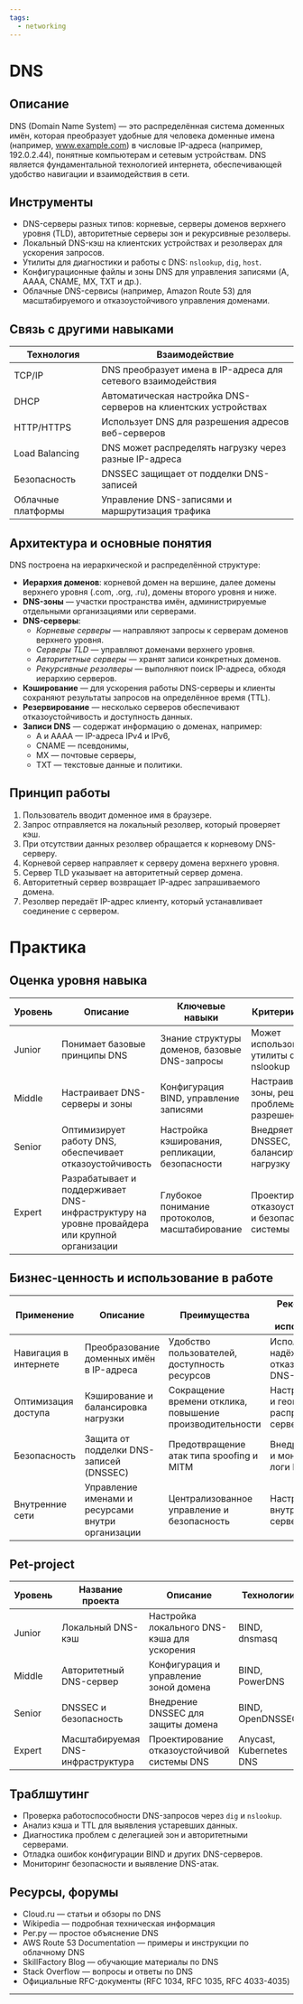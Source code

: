 ```yaml
---
tags:
  - networking
---
```

# DNS

## Описание

DNS (Domain Name System) — это распределённая система доменных имён, которая преобразует удобные для человека доменные имена (например, www.example.com) в числовые IP-адреса (например, 192.0.2.44), понятные компьютерам и сетевым устройствам. DNS является фундаментальной технологией интернета, обеспечивающей удобство навигации и взаимодействия в сети.

## Инструменты

- DNS-серверы разных типов: корневые, серверы доменов верхнего уровня (TLD), авторитетные серверы зон и рекурсивные резолверы.
- Локальный DNS-кэш на клиентских устройствах и резолверах для ускорения запросов.
- Утилиты для диагностики и работы с DNS: `nslookup`, `dig`, `host`.
- Конфигурационные файлы и зоны DNS для управления записями (A, AAAA, CNAME, MX, TXT и др.).
- Облачные DNS-сервисы (например, Amazon Route 53) для масштабируемого и отказоустойчивого управления доменами.

## Связь с другими навыками

| Технология       | Взаимодействие                                      |
| ---------------- | -------------------------------------------------- |
| TCP/IP           | DNS преобразует имена в IP-адреса для сетевого взаимодействия |
| DHCP             | Автоматическая настройка DNS-серверов на клиентских устройствах |
| HTTP/HTTPS       | Использует DNS для разрешения адресов веб-серверов |
| Load Balancing   | DNS может распределять нагрузку через разные IP-адреса |
| Безопасность     | DNSSEC защищает от подделки DNS-записей            |
| Облачные платформы | Управление DNS-записями и маршрутизация трафика    |

## Архитектура и основные понятия

DNS построена на иерархической и распределённой структуре:

- **Иерархия доменов**: корневой домен на вершине, далее домены верхнего уровня (.com, .org, .ru), домены второго уровня и ниже.
- **DNS-зоны** — участки пространства имён, администрируемые отдельными организациями или серверами.
- **DNS-серверы**:
  - *Корневые серверы* — направляют запросы к серверам доменов верхнего уровня.
  - *Серверы TLD* — управляют доменами верхнего уровня.
  - *Авторитетные серверы* — хранят записи конкретных доменов.
  - *Рекурсивные резолверы* — выполняют поиск IP-адреса, обходя иерархию серверов.
- **Кэширование** — для ускорения работы DNS-серверы и клиенты сохраняют результаты запросов на определённое время (TTL).
- **Резервирование** — несколько серверов обеспечивают отказоустойчивость и доступность данных.
- **Записи DNS** — содержат информацию о доменах, например:
  - A и AAAA — IP-адреса IPv4 и IPv6,
  - CNAME — псевдонимы,
  - MX — почтовые серверы,
  - TXT — текстовые данные и политики.

## Принцип работы

1. Пользователь вводит доменное имя в браузере.
2. Запрос отправляется на локальный резолвер, который проверяет кэш.
3. При отсутствии данных резолвер обращается к корневому DNS-серверу.
4. Корневой сервер направляет к серверу домена верхнего уровня.
5. Сервер TLD указывает на авторитетный сервер домена.
6. Авторитетный сервер возвращает IP-адрес запрашиваемого домена.
7. Резолвер передаёт IP-адрес клиенту, который устанавливает соединение с сервером.

# Практика

## Оценка уровня навыка

| Уровень | Описание                              | Ключевые навыки                          | Критерии оценки                                   |
| ------- | ----------------------------------- | --------------------------------------- | ------------------------------------------------ |
| Junior  | Понимает базовые принципы DNS       | Знание структуры доменов, базовые DNS-запросы | Может использовать утилиты dig, nslookup          |
| Middle  | Настраивает DNS-серверы и зоны       | Конфигурация BIND, управление записями | Настраивает зоны, решает проблемы с разрешением  |
| Senior  | Оптимизирует работу DNS, обеспечивает отказоустойчивость | Настройка кэширования, репликации, безопасности | Внедряет DNSSEC, балансирует нагрузку             |
| Expert  | Разрабатывает и поддерживает DNS-инфраструктуру на уровне провайдера или крупной организации | Глубокое понимание протоколов, масштабирование | Проектирует отказоустойчивые и безопасные системы |

## Бизнес-ценность и использование в работе

| Применение           | Описание                                         | Преимущества                                  | Рекомендации по использованию                   |
| -------------------- | ------------------------------------------------ | --------------------------------------------- | ----------------------------------------------- |
| Навигация в интернете | Преобразование доменных имён в IP-адреса         | Удобство пользователей, доступность ресурсов | Использовать надёжные и отказоустойчивые DNS-серверы |
| Оптимизация доступа  | Кэширование и балансировка нагрузки               | Сокращение времени отклика, повышение производительности | Настраивать кэш и географическое распределение серверов |
| Безопасность        | Защита от подделки DNS-записей (DNSSEC)           | Предотвращение атак типа spoofing и MITM     | Внедрять DNSSEC и мониторить логи DNS          |
| Внутренние сети     | Управление именами и ресурсами внутри организации | Централизованное управление и безопасность   | Настраивать внутренние DNS-серверы и зоны       |

## Pet-project

| Уровень    | Название проекта          | Описание                                      | Технологии              | Критерий успеха                        | Вспомогательные ссылки                 |
| ---------- | ------------------------ | --------------------------------------------- | ----------------------- | ------------------------------------ | ------------------------------------ |
| Junior     | Локальный DNS-кэш         | Настройка локального DNS-кэша для ускорения  | BIND, dnsmasq            | Ускорение разрешения доменов         | Документация BIND, статьи на Cloud.ru |
| Middle     | Авторитетный DNS-сервер   | Конфигурация и управление зоной домена        | BIND, PowerDNS           | Корректное разрешение доменов        | Руководства BIND, Wikipedia           |
| Senior     | DNSSEC и безопасность     | Внедрение DNSSEC для защиты домена             | BIND, OpenDNSSEC         | Успешная проверка подписей           | RFC 4033-4035, статьи на AWS           |
| Expert     | Масштабируемая DNS-инфраструктура | Проектирование отказоустойчивой системы DNS  | Anycast, Kubernetes DNS  | Высокая доступность и производительность | Профессиональные гайды и whitepapers  |

## Траблшутинг

- Проверка работоспособности DNS-запросов через `dig` и `nslookup`.
- Анализ кэша и TTL для выявления устаревших данных.
- Диагностика проблем с делегацией зон и авторитетными серверами.
- Отладка ошибок конфигурации BIND и других DNS-серверов.
- Мониторинг безопасности и выявление DNS-атак.

## Ресурсы, форумы

- Cloud.ru — статьи и обзоры по DNS  
- Wikipedia — подробная техническая информация  
- Рег.ру — простое объяснение DNS  
- AWS Route 53 Documentation — примеры и инструкции по облачному DNS  
- SkillFactory Blog — обучающие материалы по DNS  
- Stack Overflow — вопросы и ответы по DNS  
- Официальные RFC-документы (RFC 1034, RFC 1035, RFC 4033-4035)  

---
